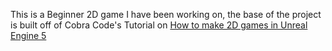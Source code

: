 This is a Beginner 2D game I have been working on, the base of the project is built off of Cobra Code's Tutorial on [How to make 2D games in Unreal Engine 5](https://www.youtube.com/watch?v=QVxK2dPJr4g&t=1949s)
